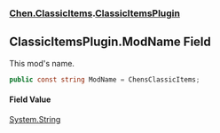 
### [Chen.ClassicItems](./Chen-ClassicItems 'Chen.ClassicItems').[ClassicItemsPlugin](./Chen-ClassicItems-ClassicItemsPlugin 'Chen.ClassicItems.ClassicItemsPlugin')

## ClassicItemsPlugin.ModName Field
This mod's name.  
```csharp
public const string ModName = ChensClassicItems;
```

#### Field Value
[System.String](https://docs.microsoft.com/en-us/dotnet/api/System.String 'System.String')  
